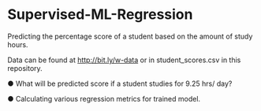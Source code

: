 # Supervised-ML-Regression
Predicting the percentage score of a student based on the amount of study hours.

Data can be found at http://bit.ly/w-data or in student_scores.csv in this repository.


● What will be predicted score if a student studies for 9.25 hrs/ day?

● Calculating various regression metrics for trained model.
